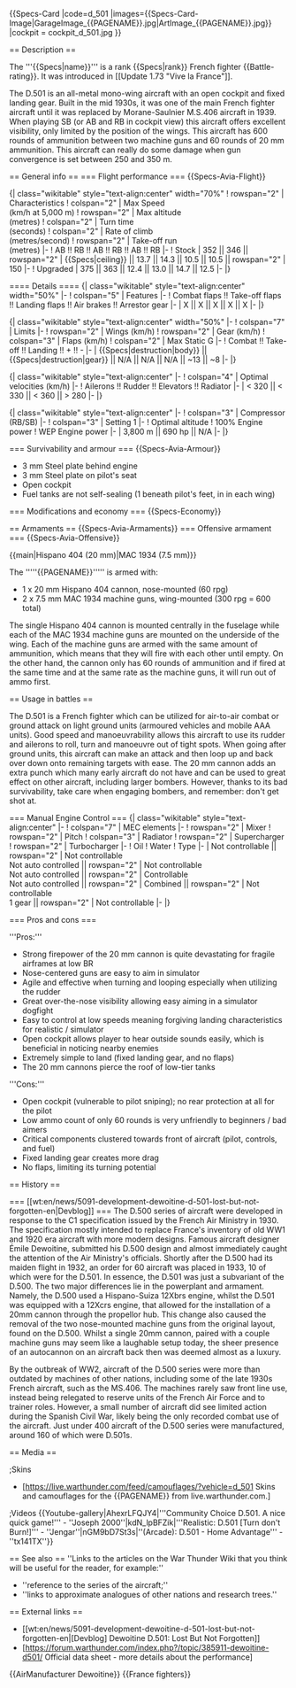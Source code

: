 {{Specs-Card
|code=d_501
|images={{Specs-Card-Image|GarageImage_{{PAGENAME}}.jpg|ArtImage\_{{PAGENAME}}.jpg}}
|cockpit = cockpit_d_501.jpg
}}

== Description ==

<!-- ''In the description, the first part should be about the history of and the creation and combat usage of the aircraft, as well as its key features. In the second part, tell the reader about the aircraft in the game. Insert a screenshot of the vehicle, so that if the novice player does not remember the vehicle by name, he will immediately understand what kind of vehicle the article is talking about.'' -->

The '''{{Specs|name}}''' is a rank {{Specs|rank}} French fighter {{Battle-rating}}. It was introduced in [[Update 1.73 "Vive la France"]].

The D.501 is an all-metal mono-wing aircraft with an open cockpit and fixed landing gear. Built in the mid 1930s, it was one of the main French fighter aircraft until it was replaced by Morane-Saulnier M.S.406 aircraft in 1939. When playing SB (or AB and RB in cockpit view) this aircraft offers excellent visibility, only limited by the position of the wings. This aircraft has 600 rounds of ammunition between two machine guns and 60 rounds of 20 mm ammunition. This aircraft can really do some damage when gun convergence is set between 250 and 350 m.

== General info ==
=== Flight performance ===
{{Specs-Avia-Flight}}

<!--''Describe how the aircraft behaves in the air. Speed, manoeuvrability, acceleration and allowable loads - these are the most important characteristics of the vehicle.''-->

{| class="wikitable" style="text-align:center" width="70%"
! rowspan="2" | Characteristics
! colspan="2" | Max Speed<br>(km/h at 5,000 m)
! rowspan="2" | Max altitude<br>(metres)
! colspan="2" | Turn time<br>(seconds)
! colspan="2" | Rate of climb<br>(metres/second)
! rowspan="2" | Take-off run<br>(metres)
|-
! AB !! RB !! AB !! RB !! AB !! RB
|-
! Stock
| 352 || 346 || rowspan="2" | {{Specs|ceiling}} || 13.7 || 14.3 || 10.5 || 10.5 || rowspan="2" | 150
|-
! Upgraded
| 375 || 363 || 12.4 || 13.0 || 14.7 || 12.5
|-
|}

==== Details ====
{| class="wikitable" style="text-align:center" width="50%"
|-
! colspan="5" | Features
|-
! Combat flaps !! Take-off flaps !! Landing flaps !! Air brakes !! Arrestor gear
|-
| X || X || X || X || X <!-- ✓ -->
|-
|}

{| class="wikitable" style="text-align:center" width="50%"
|-
! colspan="7" | Limits
|-
! rowspan="2" | Wings (km/h)
! rowspan="2" | Gear (km/h)
! colspan="3" | Flaps (km/h)
! colspan="2" | Max Static G
|-
! Combat !! Take-off !! Landing !! + !! -
|-
| {{Specs|destruction|body}} || {{Specs|destruction|gear}} || N/A || N/A || N/A || ~13 || ~8
|-
|}

{| class="wikitable" style="text-align:center"
|-
! colspan="4" | Optimal velocities (km/h)
|-
! Ailerons !! Rudder !! Elevators !! Radiator
|-
| < 320 || < 330 || < 360 || > 280
|-
|}

{| class="wikitable" style="text-align:center"
|-
! colspan="3" | Compressor (RB/SB)
|-
! colspan="3" | Setting 1
|-
! Optimal altitude
! 100% Engine power
! WEP Engine power
|-
| 3,800 m || 690 hp || N/A
|-
|}

=== Survivability and armour ===
{{Specs-Avia-Armour}}

<!-- ''Examine the survivability of the aircraft. Note how vulnerable the structure is and how secure the pilot is, whether the fuel tanks are armoured, etc. Describe the armour, if there is any, and also mention the vulnerability of other critical aircraft systems.'' -->

- 3 mm Steel plate behind engine
- 3 mm Steel plate on pilot's seat
- Open cockpit
- Fuel tanks are not self-sealing (1 beneath pilot's feet, in in each wing)

=== Modifications and economy ===
{{Specs-Economy}}

== Armaments ==
{{Specs-Avia-Armaments}}
=== Offensive armament ===
{{Specs-Avia-Offensive}}

<!-- ''Describe the offensive armament of the aircraft, if any. Describe how effective the cannons and machine guns are in a battle, and also what belts or drums are better to use. If there is no offensive weaponry, delete this subsection.'' -->

{{main|Hispano 404 (20 mm)|MAC 1934 (7.5 mm)}}

The '''''{{PAGENAME}}''''' is armed with:

- 1 x 20 mm Hispano 404 cannon, nose-mounted (60 rpg)
- 2 x 7.5 mm MAC 1934 machine guns, wing-mounted (300 rpg = 600 total)

The single Hispano 404 cannon is mounted centrally in the fuselage while each of the MAC 1934 machine guns are mounted on the underside of the wing. Each of the machine guns are armed with the same amount of ammunition, which means that they will fire with each other until empty. On the other hand, the cannon only has 60 rounds of ammunition and if fired at the same time and at the same rate as the machine guns, it will run out of ammo first.

== Usage in battles ==

<!-- ''Describe the tactics of playing in an aircraft, the features of using aircraft in a team and advice on tactics. Refrain from creating a "guide" - do not impose a single point of view, but instead, give the reader food for thought. Examine the most dangerous enemies and give recommendations on fighting them. If necessary, note the specifics of the game in different modes (AB, RB, SB).'' -->

The D.501 is a French fighter which can be utilized for air-to-air combat or ground attack on light ground units (armoured vehicles and mobile AAA units). Good speed and manoeuvrability allows this aircraft to use its rudder and ailerons to roll, turn and manoeuvre out of tight spots. When going after ground units, this aircraft can make an attack and then loop up and back over down onto remaining targets with ease. The 20 mm cannon adds an extra punch which many early aircraft do not have and can be used to great effect on other aircraft, including larger bombers. However, thanks to its bad survivability, take care when engaging bombers, and remember: don't get shot at.

=== Manual Engine Control ===
{| class="wikitable" style="text-align:center"
|-
! colspan="7" | MEC elements
|-
! rowspan="2" | Mixer
! rowspan="2" | Pitch
! colspan="3" | Radiator
! rowspan="2" | Supercharger
! rowspan="2" | Turbocharger
|-
! Oil
! Water
! Type
|-
| Not controllable || rowspan="2" | Not controllable<br>Not auto controlled || rowspan="2" | Not controllable<br>Not auto controlled || rowspan="2" | Controllable<br>Not auto controlled || rowspan="2" | Combined || rowspan="2" | Not controllable<br>1 gear || rowspan="2" | Not controllable
|-
|}

=== Pros and cons ===

<!-- ''Summarise and briefly evaluate the vehicle in terms of its characteristics and combat effectiveness. Mark its pros and cons in the bulleted list. Try not to use more than 6 points for each of the characteristics. Avoid using categorical definitions such as "bad", "good" and the like - use substitutions with softer forms such as "inadequate" and "effective".'' -->

'''Pros:'''

- Strong firepower of the 20 mm cannon is quite devastating for fragile airframes at low BR
- Nose-centered guns are easy to aim in simulator
- Agile and effective when turning and looping especially when utilizing the rudder
- Great over-the-nose visibility allowing easy aiming in a simulator dogfight
- Easy to control at low speeds meaning forgiving landing characteristics for realistic / simulator
- Open cockpit allows player to hear outside sounds easily, which is beneficial in noticing nearby enemies
- Extremely simple to land (fixed landing gear, and no flaps)
- The 20 mm cannons pierce the roof of low-tier tanks

'''Cons:'''

- Open cockpit (vulnerable to pilot sniping); no rear protection at all for the pilot
- Low ammo count of only 60 rounds is very unfriendly to beginners / bad aimers
- Critical components clustered towards front of aircraft (pilot, controls, and fuel)
- Fixed landing gear creates more drag
- No flaps, limiting its turning potential

== History ==

<!--''Describe the history of the creation and combat usage of the aircraft in more detail than in the introduction. If the historical reference turns out to be too long, take it to a separate article, taking a link to the article about the vehicle and adding a block "/ History" (example: <nowiki>https://wiki.warthunder.com/(Vehicle-name)/History</nowiki>) and add a link to it here using the <code>main</code> template. Be sure to reference text and sources by using <code><nowiki><ref></ref></nowiki></code>, as well as adding them at the end of the article with <code><nowiki><references /></nowiki></code>. This section may also include the vehicle's dev blog entry (if applicable) and the in-game encyclopedia description (under <code><nowiki>=== In-game description ===</nowiki></code>, also if applicable).''-->

=== [[wt:en/news/5091-development-dewoitine-d-501-lost-but-not-forgotten-en|Devblog]] ===
The D.500 series of aircraft were developed in response to the C1 specification issued by the French Air Ministry in 1930. The specification mostly intended to replace France's inventory of old WW1 and 1920 era aircraft with more modern designs. Famous aircraft designer Émile Dewoitine, submitted his D.500 design and almost immediately caught the attention of the Air Ministry's officials. Shortly after the D.500 had its maiden flight in 1932, an order for 60 aircraft was placed in 1933, 10 of which were for the D.501. In essence, the D.501 was just a subvariant of the D.500. The two major differences lie in the powerplant and armament. Namely, the D.500 used a Hispano-Suiza 12Xbrs engine, whilst the D.501 was equipped with a 12Xcrs engine, that allowed for the installation of a 20mm cannon through the propellor hub. This change also caused the removal of the two nose-mounted machine guns from the original layout, found on the D.500. Whilst a single 20mm cannon, paired with a couple machine guns may seem like a laughable setup today, the sheer presence of an autocannon on an aircraft back then was deemed almost as a luxury.

By the outbreak of WW2, aircraft of the D.500 series were more than outdated by machines of other nations, including some of the late 1930s French aircraft, such as the MS.406. The machines rarely saw front line use, instead being relegated to reserve units of the French Air Force and to trainer roles. However, a small number of aircraft did see limited action during the Spanish Civil War, likely being the only recorded combat use of the aircraft. Just under 400 aircraft of the D.500 series were manufactured, around 160 of which were D.501s.

== Media ==

<!-- ''Excellent additions to the article would be video guides, screenshots from the game, and photos.'' -->

;Skins

- [https://live.warthunder.com/feed/camouflages/?vehicle=d_501 Skins and camouflages for the {{PAGENAME}} from live.warthunder.com.]

;Videos
{{Youtube-gallery|AhexrLFQJY4|'''Community Choice D.501. A nice quick game!''' - ''Joseph 2000''|kdN_lpBFZik|'''Realistic: D.501 [Turn don't Burn!]''' - ''Jengar''|nGM9bD7St3s|''(Arcade): D.501 - Home Advantage''' - ''tx141TX''}}

== See also ==
''Links to the articles on the War Thunder Wiki that you think will be useful for the reader, for example:''

- ''reference to the series of the aircraft;''
- ''links to approximate analogues of other nations and research trees.''

== External links ==

<!-- ''Paste links to sources and external resources, such as:''
* ''topic on the official game forum;''
* ''other literature.'' -->

- [[wt:en/news/5091-development-dewoitine-d-501-lost-but-not-forgotten-en|[Devblog] Dewoitine D.501: Lost But Not Forgotten]]
- [https://forum.warthunder.com/index.php?/topic/385911-dewoitine-d501/ Official data sheet - more details about the performance]

{{AirManufacturer Dewoitine}}
{{France fighters}}
